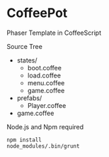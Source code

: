 # CoffeePot
Phaser Template in CoffeeScript

Source Tree
+	states/
	+	boot.coffee
	+	load.coffee
	+	menu.coffee
	+	game.coffee
+	prefabs/
	+	Player.coffee
+	game.coffee	


Node.js and Npm required

	npm install
	node_modules/.bin/grunt

